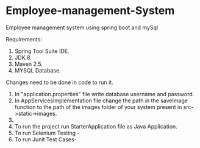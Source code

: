 # Employee-management-System #
Employee management system using spring boot and mySql

Requirements:

1. Spring Tool Suite IDE.
2. JDK 8.
3. Maven 2.5.
4. MYSQL Database.

Changes need to be done in code to run it.

1. In "application.properties" file write database username and password.
2. In AppServicesImplementation file change the path in the saveImage function to the path of the images folder of your system present in src->static->images.
3. 
4. To run the project run StarterApplication file as Java Application.
5. To run Selenium Testing - 
6. To run Junit Test Cases-

